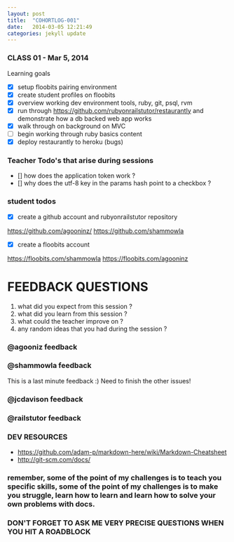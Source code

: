 ```yaml
---
layout: post
title:  "COHORTLOG-001"
date:   2014-03-05 12:21:49
categories: jekyll update
---
```


### CLASS 01 - Mar 5, 2014

Learning goals

- [x] setup floobits pairing environment 
- [x] create student profiles on floobits
- [x] overview working dev environment tools, ruby, git, psql, rvm
- [x] run through https://github.com/rubyonrailstutor/restaurantly and demonstrate how a db backed web app works
- [x] walk through on background on MVC
- [ ] begin working through ruby basics content 
- [x] deploy restaurantly to heroku (bugs)

### Teacher Todo's that arise during sessions

- [] how does the application token work ?
- [] why does the utf-8 key in the params hash point to a checkbox ? 


### student todos

- [x] create a github account and rubyonrailstutor repository

https://github.com/agooninz/
https://github.com/shammowla

- [x] create a floobits account

https://floobits.com/shammowla
https://floobits.com/agooninz

# FEEDBACK QUESTIONS

1. what did you expect from this session ? 
2. what did you learn from this session ? 
3. what could the teacher improve on ? 
4. any random ideas that you had during the session ? 

### @agooniz feedback

### @shammowla feedback
This is a last minute feedback :) 
Need to finish the other issues!

### @jcdavison feedback

### @railstutor feedback

### DEV RESOURCES

- https://github.com/adam-p/markdown-here/wiki/Markdown-Cheatsheet
- http://git-scm.com/docs/


### remember, some of the point of my challenges is to teach you specific skills, some of the point of my challenges is to make you struggle, learn how to learn and learn how to solve your own problems with docs.  

### DON'T FORGET TO ASK ME VERY PRECISE QUESTIONS WHEN YOU HIT A ROADBLOCK
